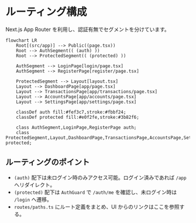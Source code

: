 # ルーティング構成

Next.js App Router を利用し、認証有無でセグメントを分けています。

```mermaid
flowchart LR
    Root[(src/app)] --> Public((page.tsx))
    Root --> AuthSegment(( (auth) ))
    Root --> ProtectedSegment(( (protected) ))

    AuthSegment --> LoginPage[login/page.tsx]
    AuthSegment --> RegisterPage[register/page.tsx]

    ProtectedSegment --> Layout[layout.tsx]
    Layout --> DashboardPage[app/page.tsx]
    Layout --> TransactionsPage[app/transactions/page.tsx]
    Layout --> AccountsPage[app/accounts/page.tsx]
    Layout --> SettingsPage[app/settings/page.tsx]

    classDef auth fill:#fef3c7,stroke:#fbbf24;
    classDef protected fill:#e0f2fe,stroke:#3b82f6;

    class AuthSegment,LoginPage,RegisterPage auth;
    class ProtectedSegment,Layout,DashboardPage,TransactionsPage,AccountsPage,SettingsPage protected;
```

## ルーティングのポイント

- `(auth)` 配下は未ログイン時のみアクセス可能。ログイン済みであれば `/app` へリダイレクト。
- `(protected)` 配下は `AuthGuard` で `/auth/me` を確認し、未ログイン時は `/login` へ遷移。
- `routes/paths.ts` にルート定義をまとめ、UI からのリンクはここを参照する。

